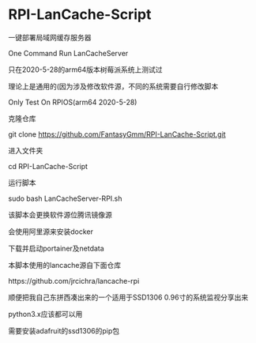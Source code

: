 # RPI-LanCache-Script
一键部署局域网缓存服务器<p>
One Command Run LanCacheServer<p>
只在2020-5-28的arm64版本树莓派系统上测试过<p>
理论上是通用的(因为涉及修改软件源，不同的系统需要自行修改脚本<p>
Only Test On RPIOS(arm64 2020-5-28)<p>
克隆仓库<p>
git clone https://github.com/FantasyGmm/RPI-LanCache-Script.git<p>
进入文件夹<p>
cd RPI-LanCache-Script<p>
运行脚本<p>
sudo bash LanCacheServer-RPI.sh<p>
<p>
该脚本会更换软件源位腾讯镜像源<p>
会使用阿里源来安装docker<p>
下载并启动portainer及netdata<p>
<p>
本脚本使用的lancache源自下面仓库<p>
https://github.com/jrcichra/lancache-rpi<p>
<p>
顺便把我自己东拼西凑出来的一个适用于SSD1306 0.96寸的系统监视分享出来<p>
python3.x应该都可以用<p>
需要安装adafruit的ssd1306的pip包<p>
